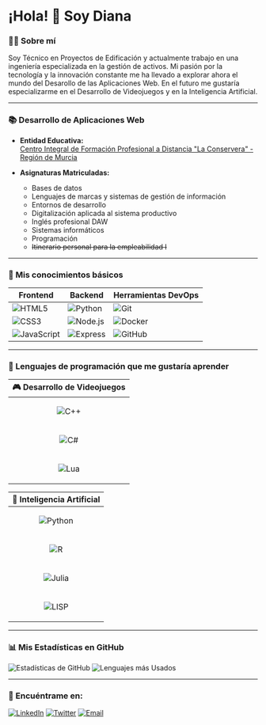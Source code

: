# ¡Hola! 👋 Soy Diana

### 👨‍💻 Sobre mí
Soy Técnico en Proyectos de Edificación y actualmente trabajo en una ingeniería especializada en la gestión de activos. Mi pasión por la tecnología y la innovación constante me ha llevado a explorar ahora el mundo del Desarollo de las Aplicaciones Web. En el futuro me gustaría especializarme en el Desarrollo de Videojuegos y en la Inteligencia Artificial.

---

### 📚 Desarrollo de Aplicaciones Web

- **Entidad Educativa:**  
[Centro Integral de Formación Profesional a Distancia "La Conservera" - Región de Murcia](https://sites.google.com/view/fplaconservera)

- **Asignaturas Matriculadas:**  
  - Bases de datos
  - Lenguajes de marcas y sistemas de gestión de información
  - Entornos de desarrollo
  - Digitalización aplicada al sistema productivo
  - Inglés profesional DAW
  - Sistemas informáticos
  - Programación
  - ~~Itinerario personal para la empleabilidad I~~
 
---

### 🔧 Mis conocimientos básicos

| Frontend       | Backend        | Herramientas DevOps |
|----------------|----------------|----------------------|
| ![HTML5](https://img.shields.io/badge/-HTML5-E34F26?logo=html5&logoColor=ffffff) | ![Python](https://img.shields.io/badge/-Python-3776AB?logo=python&logoColor=ffffff) | ![Git](https://img.shields.io/badge/-Git-F05032?logo=git&logoColor=ffffff) |
| ![CSS3](https://img.shields.io/badge/-CSS3-1572B6?logo=css3) | ![Node.js](https://img.shields.io/badge/-Node.js-339933?logo=node.js&logoColor=ffffff) | ![Docker](https://img.shields.io/badge/-Docker-2496ED?logo=docker&logoColor=ffffff) |
| ![JavaScript](https://img.shields.io/badge/-JavaScript-F7DF1E?logo=javascript&logoColor=000) | ![Express](https://img.shields.io/badge/-Express-000000?logo=express&logoColor=ffffff) | ![GitHub](https://img.shields.io/badge/-GitHub-181717?logo=github) |

---

### 🌱 Lenguajes de programación que me gustaría aprender


|**🎮 Desarrollo de Videojuegos**|
|--------------------------------|
|<p align="center"> ![C++](https://img.shields.io/badge/-C++-00599C?logo=c%2B%2B&logoColor=ffffff) |
|<p align="center"> ![C#](https://img.shields.io/badge/-C%23-239120?logo=c-sharp&logoColor=ffffff) |
|<p align="center"> ![Lua](https://img.shields.io/badge/-Lua-2C2D72?logo=lua&logoColor=ffffff) |


|**🤖 Inteligencia Artificial**|
|--------------------------------|
|<p align="center"> ![Python](https://img.shields.io/badge/-Python-3776AB?logo=python&logoColor=ffffff) |
| <p align="center">![R](https://img.shields.io/badge/-R-276DC3?logo=r&logoColor=ffffff) |
| <p align="center">![Julia](https://img.shields.io/badge/-Julia-9558B2?logo=julia&logoColor=ffffff) |
| <p align="center">![LISP](https://img.shields.io/badge/-LISP-3B2F63?logo=lisp&logoColor=ffffff) |

---

### 📊 Mis Estadísticas en GitHub

![Estadísticas de GitHub](https://github-readme-stats.vercel.app/api?username=TU_NOMBRE_DE_USUARIO&show_icons=true&theme=radical)
![Lenguajes más Usados](https://github-readme-stats.vercel.app/api/top-langs/?username=TU_NOMBRE_DE_USUARIO&layout=compact&theme=radical)

---

### 👥 Encuéntrame en:

[![LinkedIn](https://img.shields.io/badge/-LinkedIn-0077B5?logo=linkedin&logoColor=ffffff)](https://linkedin.com/in/TU_USUARIO)
[![Twitter](https://img.shields.io/badge/-Twitter-1DA1F2?logo=twitter&logoColor=ffffff)](https://twitter.com/TU_USUARIO)
[![Email](https://img.shields.io/badge/-Email-D14836?logo=gmail&logoColor=ffffff)](mailto:TUCORREO@gmail.com)


<!---
dianaAgomez/dianaAgomez is a ✨ special ✨ repository because its `README.md` (this file) appears on your GitHub profile.
You can click the Preview link to take a look at your changes.
--->


